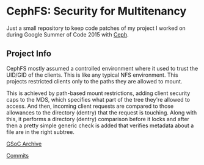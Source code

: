 # CephFS: Security for Multitenancy
Just a small repository to keep code patches of my project I worked on during
Google Summer of Code 2015 with [Ceph](http://ceph.com/).

## Project Info
CephFS mostly assumed a controlled environment where it used to trust the
UID/GID of the clients. This is like any typical NFS environment. This projects
restricted clients only to the paths they are allowed to mount.

This is achieved by path-based mount restrictions, adding client security caps
to the MDS, which specifies what part of the tree they're allowed to access. And
then, incoming client requests are compared to those allowances to the directory
(dentry) that the request is touching. Along with this, it performs a directory
(dentry) comparison before it locks and after then a pretty simple generic check
is added that verifies metadata about a file are in the right subtree.
 
[GSoC Archive](http://www.google-melange.com/gsoc/project/details/google/gsoc2015/jashank42/5668600916475904)

[Commits](https://github.com/ceph/ceph/commits/master?author=amtoj)
